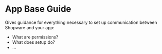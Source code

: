# App Base Guide

Gives guidance for everything necessary to set up communication between Shopware and your app:

* What are permissions?
* What does setup do?
* ...



